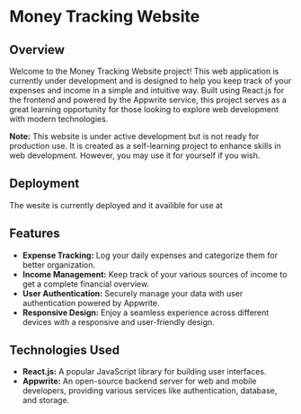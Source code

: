 # Money Tracking Website

## Overview

Welcome to the Money Tracking Website project! This web application is currently under development and is designed to help you keep track of your expenses and income in a simple and intuitive way. Built using React.js for the frontend and powered by the Appwrite service, this project serves as a great learning opportunity for those looking to explore web development with modern technologies.

**Note:** This website is under active development but is not ready for production use. It is created as a self-learning project to enhance skills in web development. However, you may use it for yourself if you wish.

## Deployment
The wesite is currently deployed and it availible for use at <!-- TODO: website link -->

## Features

- **Expense Tracking:** Log your daily expenses and categorize them for better organization.
- **Income Management:** Keep track of your various sources of income to get a complete financial overview.
- **User Authentication:** Securely manage your data with user authentication powered by Appwrite.
- **Responsive Design:** Enjoy a seamless experience across different devices with a responsive and user-friendly design.

## Technologies Used

- **React.js:** A popular JavaScript library for building user interfaces.
- **Appwrite:** An open-source backend server for web and mobile developers, providing various services like authentication, database, and storage.